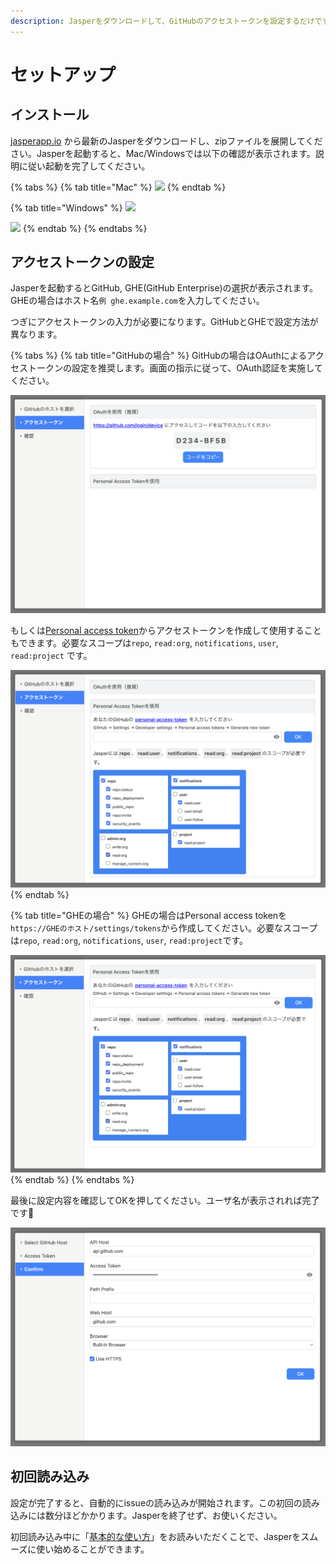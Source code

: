 ```yaml
---
description: Jasperをダウンロードして、GitHubのアクセストークンを設定するだけですぐに使用できます。
---
```


# セットアップ

## インストール <a href="#install" id="install"></a>

[jasperapp.io](https://jasperapp.io/) から最新のJasperをダウンロードし、zipファイルを展開してください。Jasperを起動すると、Mac/Windowsでは以下の確認が表示されます。説明に従い起動を完了してください。

{% tabs %}
{% tab title="Mac" %}
![](../.gitbook/assets/02\_mac.png)
{% endtab %}

{% tab title="Windows" %}
![](../.gitbook/assets/02\_windows1.png)

![](../.gitbook/assets/02\_windows2.png)
{% endtab %}
{% endtabs %}

## アクセストークンの設定 <a href="#access-token" id="access-token"></a>

Jasperを起動するとGitHub, GHE(GitHub Enterprise)の選択が表示されます。GHEの場合はホスト名`例 ghe.example.com`を入力してください。

つぎにアクセストークンの入力が必要になります。GitHubとGHEで設定方法が異なります。

{% tabs %}
{% tab title="GitHubの場合" %}
GitHubの場合はOAuthによるアクセストークンの設定を推奨します。画面の指示に従って、OAuth認証を実施してください。

![](<../.gitbook/assets/スクリーンショット 2022-08-17 12.11.07.png>)

もしくは[Personal access token](https://github.com/settings/tokens)からアクセストークンを作成して使用することもできます。必要なスコープは`repo`, `read:org`, `notifications`, `user`, `read:project` です。&#x20;

![](<../.gitbook/assets/スクリーンショット 2022-08-17 12.11.15.png>)
{% endtab %}

{% tab title="GHEの場合" %}
GHEの場合はPersonal access tokenを`https://GHEのホスト/settings/tokens`から作成してください。必要なスコープは`repo`, `read:org`, `notifications`, `user`, `read:project`です。&#x20;

![](<../.gitbook/assets/スクリーンショット 2022-08-17 12.12.24.png>)
{% endtab %}
{% endtabs %}

最後に設定内容を確認してOKを押してください。ユーザ名が表示されれば完了です🎉

![](<../.gitbook/assets/Screen Shot 2022-08-16 at 16.41.32.png>)

## 初回読み込み <a href="#initial-loading" id="initial-loading"></a>

設定が完了すると、自動的にissueの読み込みが開始されます。この初回の読み込みには数分ほどかかります。Jasperを終了せず、お使いください。

初回読み込み中に「[基本的な使い方](basic-usage.md)」をお読みいただくことで、Jasperをスムーズに使い始めることができます。
